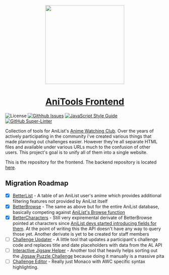 <center>
    <a href="https://anitools.koopz.rocks/">
        <img src="https://anitools.koopz.rocks/android-chrome-512x512.png" width="250"><br>
        <h1>AniTools Frontend</h1>
    </a>
</center>

![License](https://img.shields.io/github/license/koopzington/anitools)
[![Githhub Issues](https://img.shields.io/github/issues/koopzington/anitools)](https://github.com/Koopzington/anitools/issues)
[![JavaScript Style Guide](https://img.shields.io/badge/code_style-standard-brightgreen.svg)](https://standardjs.com)
[![GitHub Super-Linter](https://github.com/koopzington/anitools/workflows/Lint%20Code%20Base/badge.svg)](https://github.com/marketplace/actions/super-linter)


Collection of tools for AniList's [Anime Watching Club](https://anilist.co/forum/thread/4449). Over the years of actively participating in the community i've created various things that made planning out challenges easier. However they're all separate HTML files and available under various URLs much to the confusion of other users. This project's goal is to unify all of them into a single website.

This is the repository for the frontend. The backend repository is located [here](https://github.com/Koopzington/anitools-backend).


## Migration Roadmap

- [X] [BetterList](https://koopz.rocks/betterlist/) - A table of an AniList user's anime which provides additional filtering features not provided by AniList itself
- [X] [BetterBrowse](https://koopz.rocks/betterlist/better-browse.html) - The same as above but for the entire AniList database, basically competing against [AniList's Browse function](https://anilist.co/search/anime)
- [X] [BetterCharacters](https://koopz.rocks/betterlist/better-characters.html) - Still very expiremental derivate of BetterBrowse pointed at characters since [AniList devs started introducing fields for them](https://anilist.co/forum/thread/3878/comment/811888). At the point of writing this the API doesn't have any way to query those yet. Another derivate is yet to be created for staff members
- [ ] [Challenge Updater](https://koopz.rocks/awc-updater/) - A little tool that updates a participant's challenge code and replaces title and date placeholders with data from the AL API
- [ ] [Interactive Jigsaw Helper](https://koopz.rocks/betterlist/jigsaw-interactive.html) - Another tool that heavily helps sorting out the [Jigsaw Puzzle Challenge](https://anilist.co/forum/thread/11405) because doing it manually is a massive pita
- [ ] [Challenge Editor](https://koopz.rocks/monaco) - Really just Monaco with AWC specific syntax highlighting.
